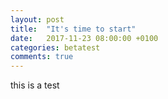 ```yaml
---
layout: post
title:  "It's time to start"
date:   2017-11-23 08:00:00 +0100
categories: betatest
comments: true
---
```


this is a test
